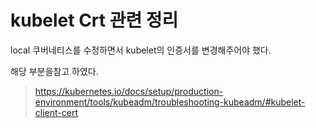 # kubelet Crt 관련 정리

local 쿠버네티스를 수정하면서 kubelet의 인증서를 변경해주어야 했다.

해당 부분을참고 하였다.
> https://kubernetes.io/docs/setup/production-environment/tools/kubeadm/troubleshooting-kubeadm/#kubelet-client-cert

